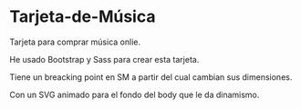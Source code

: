 # Tarjeta-de-Música
Tarjeta para comprar música onlie. 

He usado Bootstrap y Sass para crear esta tarjeta. 

Tiene un breacking point en SM a partir del cual cambian sus dimensiones. 

Con un SVG animado para el fondo del body que le da dinamismo. 
